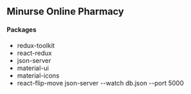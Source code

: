 ## Minurse Online Pharmacy

#### Packages

- redux-toolkit
- react-redux
- json-server
- material-ui
- material-icons
- react-flip-move
  json-server --watch db.json --port 5000
